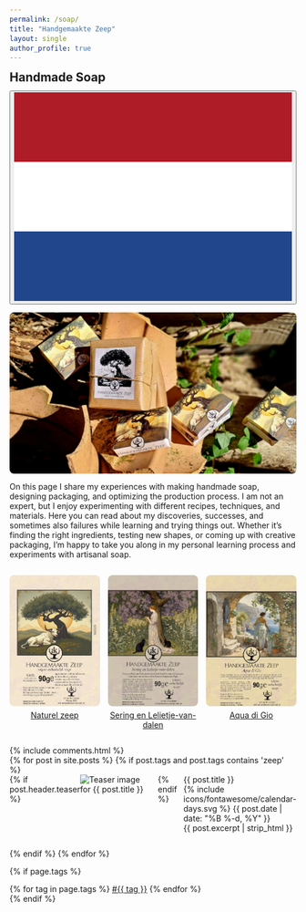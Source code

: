 ```yaml
---
permalink: /soap/
title: "Handgemaakte Zeep"
layout: single
author_profile: true
---
```

<style>
.page__title {
  display: none;
}
.page__content > p:first-child {
  display: none;
}
.teaser-img-crop {
  width: 100%;
  height: 230px; /* adjust height as needed */
  overflow: hidden;
  border-radius: 8px;
  display: block;
}
@media (max-width: 600px) {
  .teaser-img-crop {
    height: 103px; /* for small screens */
  }
}
.teaser-img-crop img {
  width: 100%;
  height: 100%;
  object-fit: cover;
  object-position: top;
  display: block;
}
</style>








<div class="lang-content lang-nl" style="display:none;">
  <div class="lang-header">
    <h2 style="margin: 0.5em 0 0.5em;">Handgemaakte Zeep</h2>
    <div class="lang-switcher">
      <button id="lang-toggle" onclick="toggleLang()">
        <img id="lang-flag" src="/assets/images/ui/gb.svg" alt="English flag">
      </button>
    </div>
  </div>
  <img src="/assets/images/zeep1.jpg" alt="zeep verpakkingen" title="mooie zeepjes" style="display:block; margin:1em auto; max-width:100%; border-radius:8px;" />
  <p>Op deze pagina deel ik mijn ervaringen met het maken van handgemaakte zeep<!--more-->, het ontwerpen van verpakkingen en het optimaliseren van het productieproces. Ik ben geen expert, maar vind het leuk om te experimenteren met verschillende recepten, technieken en materialen. Hier lees je over mijn ontdekkingen, successen en soms ook mislukkingen tijdens het leren en uitproberen. Of het nu gaat om het vinden van de juiste ingrediënten, het testen van nieuwe vormen of het bedenken van creatieve verpakkingen, ik neem je graag mee in mijn persoonlijke leerproces en experimenten rondom ambachtelijke zeep.</p>
</div>

<div class="lang-content lang-en">
  <div class="lang-header">
    <h2 style="margin: 0.5em 0 0.5em;">Handmade Soap</h2>
    <div class="lang-switcher">
      <button id="lang-toggle" onclick="toggleLang()">
        <img id="lang-flag" src="/assets/images/ui/nl.svg" alt="Dutch flag">
      </button>
    </div>
  </div>
  <img src="/assets/images/zeep1.jpg" alt="zeep verpakkingen" title="mooie zeepjes" style="display:block; margin:1em auto; max-width:100%; border-radius:8px;" />
  <p>On this page I share my experiences with making handmade soap, designing packaging, and optimizing the production process. I am not an expert, but I enjoy experimenting with different recipes, techniques, and materials. Here you can read about my discoveries, successes, and sometimes also failures while learning and trying things out. Whether it’s finding the right ingredients, testing new shapes, or coming up with creative packaging, I’m happy to take you along in my personal learning process and experiments with artisanal soap.</p>
</div>

<div style="display: flex; gap: 1em; justify-content: space-around; flex-wrap: wrap; margin-bottom: 2em; margin-top: 2em;">
  <a href="/naturel-zeep/" style="flex: 1 1 0; max-width: 220px; text-align: center;">
    <div class="teaser-img-crop">
      <img src="/assets/images/content/pages/wrapstandaard.webp" alt="First post teaser">
    </div>
    <div class="teaser-title" style="margin-top: 0.5em;">Naturel zeep</div>
  </a>
  <a href="/sering-en-lelietje-van-dalen-zeep/" style="flex: 1 1 0; max-width: 220px; text-align: center;">
    <div class="teaser-img-crop">
      <img src="/assets/images/content/pages/wrapsering.webp" alt="Second post teaser">
    </div>
    <div class="teaser-title" style="margin-top: 0.5em;">Sering en Lelietje-van-dalen</div>
  </a>
  <a href="/aqua-di-gio-zeep/" style="flex: 1 1 0; max-width: 220px; text-align: center;">
    <div class="teaser-img-crop">
      <img src="/assets/images/content/pages/wrapaquadigio.webp" alt="Third post teaser">
    </div>
    <div class="teaser-title" style="margin-top: 0.5em;">Aqua di Gio</div>
  </a>
</div>

<div class="empty-box">
</div>

<div class="comments-spacing">
  {% include comments.html %}
</div>

<div class="custom-list-container" style="box-sizing: border-box; width: 100%;">
<ul style="list-style-type: none; padding: 0; margin: 0; box-sizing: border-box;">
{% for post in site.posts %}
{% if post.tags and post.tags contains 'zeep' %}
    <li style="margin-bottom: 2em; box-sizing: border-box;">
        <a href="{{ post.url }}" style="text-decoration:none;">
            <div style="display: flex; align-items: flex-start; box-sizing: border-box;">
                {% if post.header.teaser %}
                    <img src="{{ post.header.teaser }}" alt="Teaser image for {{ post.title }}" style="max-width:200px; height:auto; margin-right:1em; box-sizing: border-box; object-fit: contain; display: block;">
                {% endif %}
                <div style="box-sizing: border-box; flex: 1; display: flex; flex-direction: column; justify-content: flex-start;">
                    <div class="custom-post-title">{{ post.title }}</div>
                    <div id="custom-post-date">
                        <span class="icon-calendar" aria-hidden="true">{% include icons/fontawesome/calendar-days.svg %}</span>
                        {{ post.date | date: "%B %-d, %Y" }}
                    </div>
                    <div class="custom-post-excerpt">{{ post.excerpt | strip_html }}</div>
                </div>
            </div>
        </a>
    </li>
{% endif %}
{% endfor %}
</ul>
</div>


{% if page.tags %}
  <div class="post-tags">
    {% for tag in page.tags %}
      <a href="{{ '/tag/' | append: tag | slugify | append: '/' | relative_url }}" class="post-tag">#{{ tag }}</a>
    {% endfor %}
  </div>
{% endif %}
